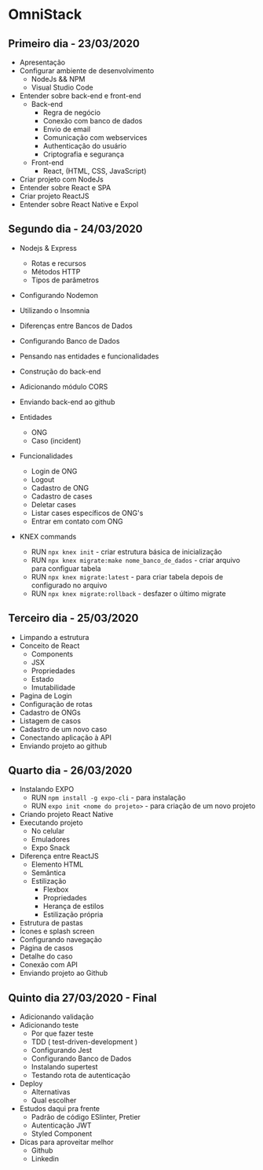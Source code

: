 # OmniStack

## Primeiro dia - 23/03/2020 

* Apresentação
* Configurar ambiente de desenvolvimento
    - NodeJs && NPM
    - Visual Studio Code
* Entender sobre back-end e front-end
    - Back-end
        - Regra de negócio
        - Conexão com banco de dados
        - Envio de email
        - Comunicação com webservices
        - Authenticação do usuário
        - Criptografia e segurança
    - Front-end
        - React, (HTML, CSS, JavaScript)
* Criar projeto com NodeJs
* Entender sobre React e SPA
* Criar projeto ReactJS
* Entender sobre React Native e Expol


## Segundo dia - 24/03/2020

* Nodejs & Express
    - Rotas e recursos
    - Métodos HTTP
    - Tipos de parâmetros
* Configurando Nodemon
* Utilizando o Insomnia
* Diferenças entre Bancos de Dados
* Configurando Banco de Dados
* Pensando nas entidades e funcionalidades
* Construção do back-end
* Adicionando módulo CORS
* Enviando back-end ao github
* Entidades
    - ONG
    - Caso (incident)
* Funcionalidades
    - Login de ONG
    - Logout
    - Cadastro de ONG
    - Cadastro de cases
    - Deletar cases
    - Listar cases específicos de ONG's
    - Entrar em contato com ONG

* KNEX commands
    - RUN `npx knex init` - criar estrutura básica de inicialização
    - RUN `npx knex migrate:make nome_banco_de_dados` - criar arquivo para configuar tabela
    - RUN `npx knex migrate:latest` - para criar tabela depois de configurado no arquivo
    - RUN `npx knex migrate:rollback` - desfazer o último migrate


## Terceiro dia - 25/03/2020

* Limpando a estrutura
* Conceito de React
    - Components
    - JSX
    - Propriedades
    - Estado
    - Imutabilidade
* Pagina de Login
* Configuração de rotas
* Cadastro de ONGs
* Listagem de casos
* Cadastro de um novo caso
* Conectando aplicação à API
* Enviando projeto ao github

## Quarto dia - 26/03/2020

* Instalando EXPO
    - RUN `npm install -g expo-cli` - para instalação
    - RUN `expo init <nome do projeto>` - para criação de um novo projeto
* Criando projeto React Native
* Executando projeto
    - No celular
    - Emuladores
    - Expo Snack
* Diferença entre ReactJS
    - Elemento HTML
    - Semântica
    - Estilização
        - Flexbox
        - Propriedades
        - Herança de estilos
        - Estilização própria
* Estrutura de pastas
* Ícones e splash screen
* Configurando navegação
* Página de casos
* Detalhe do caso
* Conexão com API
* Enviando projeto ao Github

## Quinto dia 27/03/2020 - Final

* Adicionando validação
* Adicionando teste
    - Por que fazer teste
    - TDD ( test-driven-development )
    - Configurando Jest
    - Configurando Banco de Dados
    - Instalando supertest
    - Testando rota de autenticação
* Deploy
    - Alternativas
    - Qual escolher
* Estudos daqui pra frente
    - Padrão de código ESlinter, Pretier
    - Autenticação JWT
    - Styled Component
* Dicas para aproveitar melhor
    - Github
    - Linkedin
